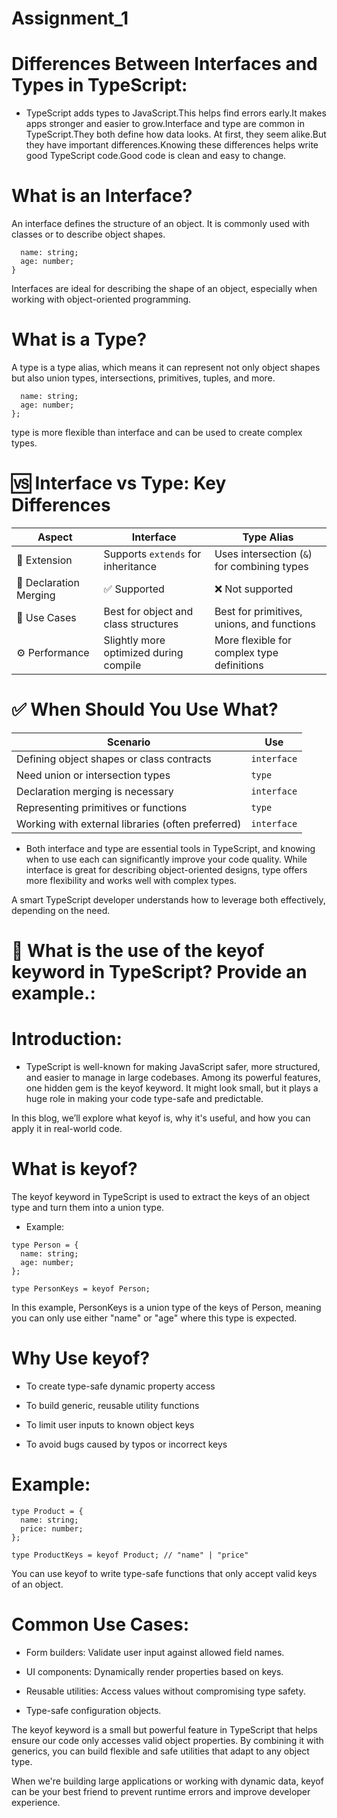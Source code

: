 # Assignment_1
# Differences Between Interfaces and Types in TypeScript:
* TypeScript adds types to JavaScript.This helps find errors early.It makes apps stronger and easier to grow.Interface and type are common in TypeScript.They both define how data looks.
At first, they seem alike.But they have important differences.Knowing these differences helps write good TypeScript code.Good code is clean and easy to change.

# What is an Interface?
An interface defines the structure of an object. It is commonly used with classes or to describe object shapes.

```interface User {
  name: string;
  age: number;
}
```

Interfaces are ideal for describing the shape of an object, especially when working with object-oriented programming.

# What is a Type?
A type is a type alias, which means it can represent not only object shapes but also union types, intersections, primitives, tuples, and more.

```type User = {
  name: string;
  age: number;
};
```
type is more flexible than interface and can be used to create complex types.


# 🆚 Interface vs Type: Key Differences
| Aspect  | Interface                      | Type Alias                      |
|---------------------------------------|---------------------------------|-----------------------------------|
| 🔁 Extension                        | Supports `extends` for inheritance | Uses intersection (`&`) for combining types |
| 🔄 Declaration Merging              | ✅ Supported                     | ❌ Not supported                  |
| 🧱 Use Cases                        | Best for object and class structures | Best for primitives, unions, and functions |
| ⚙️ Performance                      | Slightly more optimized during compile | More flexible for complex type definitions |


#  ✅ When Should You Use What? 

| Scenario                                          | Use          |
|---------------------------------------------------|--------------|
| Defining object shapes or class contracts         | `interface`  |
| Need union or intersection types                  | `type`       |
| Declaration merging is necessary                  | `interface`  |
| Representing primitives or functions              | `type`       |
| Working with external libraries (often preferred) | `interface`  |

* Both interface and type are essential tools in TypeScript, and knowing when to use each can significantly improve your code quality. While interface is great for describing object-oriented designs, type offers more flexibility and works well with complex types.

A smart TypeScript developer understands how to leverage both effectively, depending on the need.


# 🔑 What is the use of the keyof keyword in TypeScript? Provide an example.:

# Introduction:
* TypeScript is well-known for making JavaScript safer, more structured, and easier to manage in large codebases. Among its powerful features, one hidden gem is the keyof keyword. It might look small, but it plays a huge role in making your code type-safe and predictable.

In this blog, we’ll explore what keyof is, why it's useful, and how you can apply it in real-world code.

# What is keyof?
The keyof keyword in TypeScript is used to extract the keys of an object type and turn them into a union type.

* Example:

```
type Person = {
  name: string;
  age: number;
};

type PersonKeys = keyof Person;
```
In this example, PersonKeys is a union type of the keys of Person, meaning you can only use either "name" or "age" where this type is expected.

# Why Use keyof?
* To create type-safe dynamic property access

* To build generic, reusable utility functions

* To limit user inputs to known object keys

* To avoid bugs caused by typos or incorrect keys


# Example:
```
type Product = {
  name: string;
  price: number;
};

type ProductKeys = keyof Product; // "name" | "price"
```

You can use keyof to write type-safe functions that only accept valid keys of an object.

# Common Use Cases:
* Form builders: Validate user input against allowed field names.

* UI components: Dynamically render properties based on keys.

* Reusable utilities: Access values without compromising type safety.

* Type-safe configuration objects.


The keyof keyword is a small but powerful feature in TypeScript that helps ensure our code only accesses valid object properties. By combining it with generics, you can build flexible and safe utilities that adapt to any object type.

When we're building large applications or working with dynamic data, keyof can be your best friend to prevent runtime errors and improve developer experience.